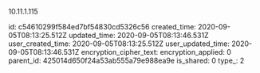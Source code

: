 10.11.1.115

id: c54610299f584ed7bf54830cd5326c56
created_time: 2020-09-05T08:13:25.512Z
updated_time: 2020-09-05T08:13:46.531Z
user_created_time: 2020-09-05T08:13:25.512Z
user_updated_time: 2020-09-05T08:13:46.531Z
encryption_cipher_text: 
encryption_applied: 0
parent_id: 425014d650f24a53ab555a79e988ea9e
is_shared: 0
type_: 2